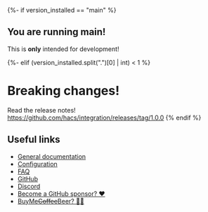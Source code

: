 {%- if version_installed == "main" %}

## You are running main!

This is **only** intended for development!

{%- elif (version_installed.split(".")[0] | int) < 1 %}

# Breaking changes!

Read the release notes!
https://github.com/hacs/integration/releases/tag/1.0.0
{% endif %}

## Useful links

- [General documentation](https://hacs.xyz/)
- [Configuration](https://hacs.xyz/docs/configuration/start)
- [FAQ](https://hacs.xyz/docs/faq/what)
- [GitHub](https://github.com/hacs)
- [Discord](https://discord.gg/apgchf8)
- [Become a GitHub sponsor? ❤️](https://github.com/sponsors/ludeeus)
- [BuyMe~~Coffee~~Beer? 🍺🙈](https://buymeacoffee.com/ludeeus)
